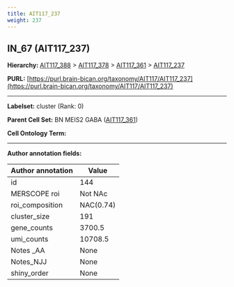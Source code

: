 ```yaml
---
title: AIT117_237
weight: 237
---
```

## IN_67 (AIT117_237)
<b>Hierarchy: </b>
[AIT117_388](../AIT117_388) >
[AIT117_378](../AIT117_378) >
[AIT117_361](../AIT117_361) >
[AIT117_237](../AIT117_237)

**PURL:** [https://purl.brain-bican.org/taxonomy/AIT117/AIT117_237](https://purl.brain-bican.org/taxonomy/AIT117/AIT117_237)

---


**Labelset:** cluster (Rank: 0)

**Parent Cell Set:** BN MEIS2 GABA ([AIT117_361](../AIT117_361))



**Cell Ontology Term:** 

[MARKER GENES.]: #


---

[TRANSFERRED ANNOTATIONS.]: #


[AUTHOR ANNOTATION FIELDS.]: #


**Author annotation fields:**

| Author annotation | Value |
|-------------------|-------|
|id|144|
|MERSCOPE roi|Not NAc|
|roi_composition|NAC(0.74) | PuPV(0.09) | GPe(0.07)|
|cluster_size|191|
|gene_counts|3700.5|
|umi_counts|10708.5|
|Notes _AA|None|
|Notes_NJJ|None|
|shiny_order|None|
